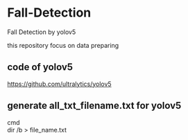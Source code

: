 # Fall-Detection
Fall Detection by yolov5  

this repository focus on data preparing

## code of yolov5
https://github.com/ultralytics/yolov5

## generate all_txt_filename.txt for yolov5
cmd  
dir /b > file_name.txt
